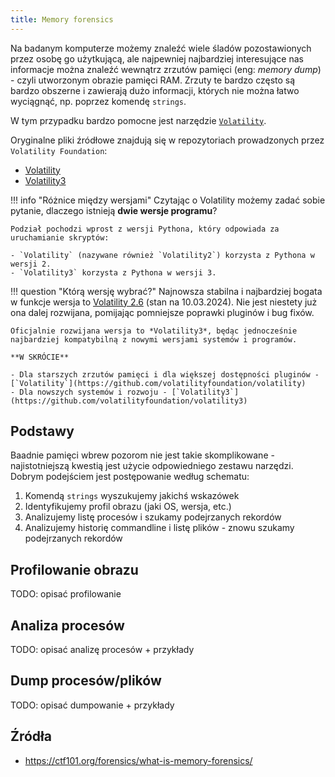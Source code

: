 ```yaml
---
title: Memory forensics
---
```


Na badanym komputerze możemy znaleźć wiele śladów pozostawionych przez osobę go użytkującą, ale najpewniej najbardziej interesujące nas informacje można znaleźć wewnątrz zrzutów pamięci (eng: *memory dump*) - czyli utworzonym obrazie pamięci RAM. Zrzuty te bardzo często są bardzo obszerne i zawierają dużo informacji, których nie można łatwo wyciągnąć, np. poprzez komendę `strings`.

W tym przypadku bardzo pomocne jest narzędzie [`Volatility`](https://volatilityfoundation.org/).

Oryginalne pliki źródłowe znajdują się w repozytoriach prowadzonych przez `Volatility Foundation`:

- [Volatility](https://github.com/volatilityfoundation/volatility)
- [Volatility3](https://github.com/volatilityfoundation/volatility3)

!!! info "Różnice między wersjami"
    Czytając o Volatility możemy zadać sobie pytanie, dlaczego istnieją **dwie wersje programu**?

    Podział pochodzi wprost z wersji Pythona, który odpowiada za uruchamianie skryptów:

    - `Volatility` (nazywane również `Volatility2`) korzysta z Pythona w wersji 2.
    - `Volatility3` korzysta z Pythona w wersji 3.
    
!!! question "Którą wersję wybrać?"
    Najnowsza stabilna i najbardziej bogata w funkcje wersja to [Volatility 2.6](https://volatilityfoundation.org/frequently-asked-questions/) (stan na 10.03.2024). Nie jest niestety już ona dalej rozwijana, pomijając pomniejsze poprawki pluginów i bug fixów.

    Oficjalnie rozwijana wersja to *Volatility3*, będąc jednocześnie najbardziej kompatybilną z nowymi wersjami systemów i programów.

    **W SKRÓCIE**

    - Dla starszych zrzutów pamięci i dla większej dostępności pluginów - [`Volatility`](https://github.com/volatilityfoundation/volatility)
    - Dla nowszych systemów i rozwoju - [`Volatility3`](https://github.com/volatilityfoundation/volatility3)

## Podstawy

Baadnie pamięci wbrew pozorom nie jest takie skomplikowane - najistotniejszą kwestią jest użycie odpowiedniego zestawu narzędzi. Dobrym podejściem jest postępowanie według schematu:

1. Komendą `strings` wyszukujemy jakichś wskazówek
2. Identyfikujemy profil obrazu (jaki OS, wersja, etc.)
3. Analizujemy listę procesów i szukamy podejrzanych rekordów
4. Analizujemy historię commandline i listę plików - znowu szukamy podejrzanych rekordów

## Profilowanie obrazu

TODO: opisać profilowanie

## Analiza procesów

TODO: opisać analizę procesów + przykłady

## Dump procesów/plików

TODO: opisać dumpowanie + przykłady

## Źródła

- https://ctf101.org/forensics/what-is-memory-forensics/